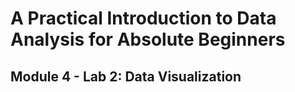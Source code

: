 # A Practical Introduction to Data Analysis for Absolute Beginners

## Module 4 - Lab 2: Data Visualization